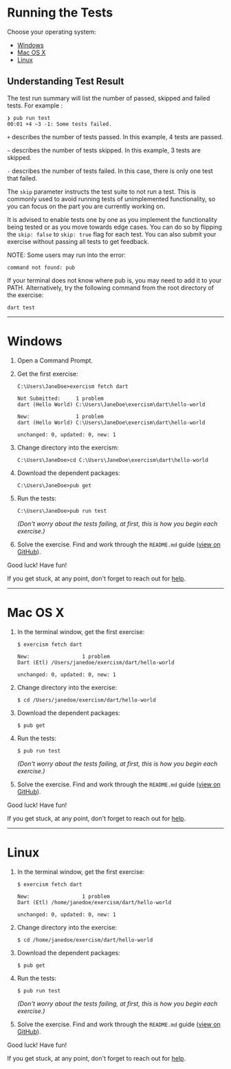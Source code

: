 # Running the Tests

Choose your operating system:

* [Windows](#windows)
* [Mac OS X](#mac-os-x)
* [Linux](#linux)

## Understanding Test Result

The test run summary will list the number of passed, skipped and failed tests.
For example :

```
❯ pub run test
00:01 +4 ~3 -1: Some tests failed.
```

`+` describes the number of tests passed. In this example, 4 tests are passed.

`~` describes the number of tests skipped. In this example, 3 tests are skipped.

`-` describes the number of tests failed. In this case, there is only one test that failed.

The `skip` parameter instructs the test suite to not run a test. 
This is commonly used to avoid running tests of unimplemented functionality, so you can focus on the part you are currently working on.

It is advised to enable tests one by one as you implement the functionality being tested or as you move towards edge cases. 
You can do so by flipping the `skip: false` to `skip: true` flag for each test. 
You can also submit your exercise without passing all tests to get feedback.

NOTE: Some users may run into the error:

```
command not found: pub
```

If your terminal does not know where pub is, you may need to add it to your PATH. Alternatively, try the following command from the root directory of the exercise:

```
dart test
```


----

# Windows

1. Open a Command Prompt.

1. Get the first exercise:

     ```batchfile
     C:\Users\JaneDoe>exercism fetch dart

     Not Submitted:     1 problem
     dart (Hello World) C:\Users\JaneDoe\exercism\dart\hello-world

     New:               1 problem
     dart (Hello World) C:\Users\JaneDoe\exercism\dart\hello-world

     unchanged: 0, updated: 0, new: 1
     ```

1. Change directory into the exercism:

     ```batchfile
     C:\Users\JaneDoe>cd C:\Users\JaneDoe\exercism\dart\hello-world
     ```

1. Download the dependent packages:

     ```batchfile
     C:\Users\JaneDoe>pub get
     ```

1. Run the tests:

     ```batchfile
     C:\Users\JaneDoe>pub run test
     ```
   *(Don't worry about the tests failing, at first, this is how you begin each exercise.)*

1. Solve the exercise.  Find and work through the `README.md` guide ([view on GitHub](https://github.com/exercism/dart/blob/master/exercises/hello-world/README.md)).


Good luck!  Have fun!

If you get stuck, at any point, don't forget to reach out for [help](http://exercism.io/languages/dart/help).

----

# Mac OS X

1. In the terminal window, get the first exercise:

     ```shell
     $ exercism fetch dart

     New:                 1 problem
     Dart (Etl) /Users/janedoe/exercism/dart/hello-world

     unchanged: 0, updated: 0, new: 1
     ```

1. Change directory into the exercise:

     ```shell
     $ cd /Users/janedoe/exercism/dart/hello-world
     ```

1. Download the dependent packages:

     ```shell
     $ pub get
     ```

1. Run the tests:

     ```shell
     $ pub run test
     ```
   *(Don't worry about the tests failing, at first, this is how you begin each exercise.)*

1. Solve the exercise.  Find and work through the `README.md` guide ([view on GitHub](https://github.com/exercism/dart/blob/master/exercises/hello-world/README.md)).

Good luck!  Have fun!

If you get stuck, at any point, don't forget to reach out for [help](http://exercism.io/languages/dart/help).

----

# Linux

1. In the terminal window, get the first exercise:

     ```shell
     $ exercism fetch dart

     New:                 1 problem
     Dart (Etl) /home/janedoe/exercism/dart/hello-world

     unchanged: 0, updated: 0, new: 1
     ```

1. Change directory into the exercise:

     ```shell
     $ cd /home/janedoe/exercism/dart/hello-world
     ```

1. Download the dependent packages:

     ```shell
     $ pub get
     ```

1. Run the tests:

     ```shell
     $ pub run test
     ```
   *(Don't worry about the tests failing, at first, this is how you begin each exercise.)*

1. Solve the exercise.  Find and work through the `README.md` guide ([view on GitHub](https://github.com/exercism/dart/blob/master/exercises/hello-world/README.md)).

Good luck!  Have fun!

If you get stuck, at any point, don't forget to reach out for [help](http://exercism.io/languages/dart/help).
